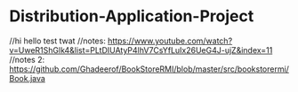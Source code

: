 # Distribution-Application-Project
//hi hello test twat
//notes: https://www.youtube.com/watch?v=UweR1ShGlk4&list=PLtDIUAtyP4lhV7CsYfLuIx26UeG4J-ujZ&index=11
//notes 2: https://github.com/Ghadeerof/BookStoreRMI/blob/master/src/bookstorermi/Book.java